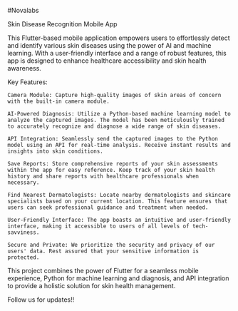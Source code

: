 #Novalabs

Skin Disease Recognition Mobile App

This Flutter-based mobile application empowers users to effortlessly detect and identify various skin diseases using the power of AI and machine learning. With a user-friendly interface and a range of robust features, this app is designed to enhance healthcare accessibility and skin health awareness.

Key Features:

    Camera Module: Capture high-quality images of skin areas of concern with the built-in camera module.

    AI-Powered Diagnosis: Utilize a Python-based machine learning model to analyze the captured images. The model has been meticulously trained to accurately recognize and diagnose a wide range of skin diseases.

    API Integration: Seamlessly send the captured images to the Python model using an API for real-time analysis. Receive instant results and insights into skin conditions.

    Save Reports: Store comprehensive reports of your skin assessments within the app for easy reference. Keep track of your skin health history and share reports with healthcare professionals when necessary.

    Find Nearest Dermatologists: Locate nearby dermatologists and skincare specialists based on your current location. This feature ensures that users can seek professional guidance and treatment when needed.

    User-Friendly Interface: The app boasts an intuitive and user-friendly interface, making it accessible to users of all levels of tech-savviness.

    Secure and Private: We prioritize the security and privacy of our users' data. Rest assured that your sensitive information is protected.

This project combines the power of Flutter for a seamless mobile experience, Python for machine learning and diagnosis, and API integration to provide a holistic solution for skin health management.

Follow us for updates!!
